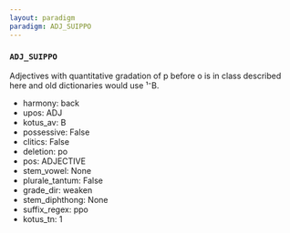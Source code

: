 ```yaml
---
layout: paradigm
paradigm: ADJ_SUIPPO
---
```

### ` ADJ_SUIPPO `

Adjectives with quantitative gradation of p before o is in class described here and old dictionaries would use ¹⁻B.
* harmony: back
* upos: ADJ
* kotus_av: B
* possessive: False
* clitics: False
* deletion: po
* pos: ADJECTIVE
* stem_vowel: None
* plurale_tantum: False
* grade_dir: weaken
* stem_diphthong: None
* suffix_regex: ppo
* kotus_tn: 1
